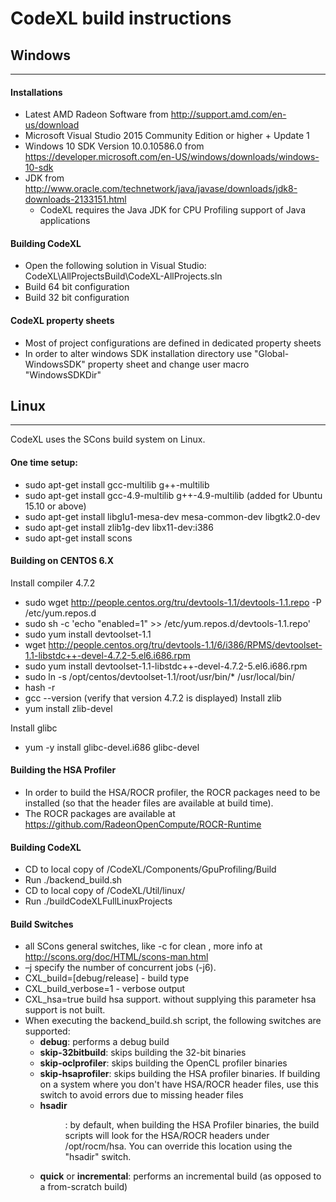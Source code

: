 CodeXL build instructions
===========================
## Windows
-------
#### Installations
* Latest AMD Radeon Software from http://support.amd.com/en-us/download
* Microsoft Visual Studio 2015 Community Edition or higher + Update 1
* Windows 10 SDK Version 10.0.10586.0 from https://developer.microsoft.com/en-US/windows/downloads/windows-10-sdk
* JDK from http://www.oracle.com/technetwork/java/javase/downloads/jdk8-downloads-2133151.html
  * CodeXL requires the Java JDK for CPU Profiling support of Java applications


#### Building CodeXL
* Open the following solution in Visual Studio: CodeXL\AllProjectsBuild\CodeXL-AllProjects.sln
* Build 64 bit configuration
* Build 32 bit configuration

#### CodeXL property sheets
* Most of project configurations are defined in dedicated property sheets
* In order to alter windows SDK installation directory use "Global-WindowsSDK" property sheet and change user macro "WindowsSDKDir"

## Linux
-------
CodeXL uses the SCons build system on Linux.
#### One time setup:
* sudo apt-get install gcc-multilib g++-multilib
* sudo apt-get install gcc-4.9-multilib g++-4.9-multilib (added for Ubuntu 15.10 or above)
* sudo apt-get install libglu1-mesa-dev mesa-common-dev libgtk2.0-dev
* sudo apt-get install zlib1g-dev libx11-dev:i386
* sudo apt-get install scons

#### Building on CENTOS 6.X
Install compiler 4.7.2
* sudo wget http://people.centos.org/tru/devtools-1.1/devtools-1.1.repo -P /etc/yum.repos.d
* sudo sh -c 'echo "enabled=1" >> /etc/yum.repos.d/devtools-1.1.repo'
* sudo yum install devtoolset-1.1
* wget http://people.centos.org/tru/devtools-1.1/6/i386/RPMS/devtoolset-1.1-libstdc++-devel-4.7.2-5.el6.i686.rpm
* sudo yum install devtoolset-1.1-libstdc++-devel-4.7.2-5.el6.i686.rpm
* sudo ln -s /opt/centos/devtoolset-1.1/root/usr/bin/* /usr/local/bin/
* hash -r
* gcc --version (verify that version 4.7.2 is displayed)
Install zlib
* yum install zlib-devel

Install glibc
* yum -y install glibc-devel.i686 glibc-devel

#### Building the HSA Profiler
* In order to build the HSA/ROCR profiler, the ROCR packages need to be installed (so that the header files are available at build time).
* The ROCR packages are available at https://github.com/RadeonOpenCompute/ROCR-Runtime

#### Building CodeXL
* CD to local copy of /CodeXL/Components/GpuProfiling/Build
* Run ./backend_build.sh
* CD to local copy of /CodeXL/Util/linux/
* Run ./buildCodeXLFullLinuxProjects

#### Build Switches
* all SCons general switches, like -c for clean , more info at http://scons.org/doc/HTML/scons-man.html
* –j specify the number of concurrent jobs (-j6).
* CXL_build=[debug/release] - build type
* CXL_build_verbose=1 - verbose output
* CXL_hsa=true build hsa support. without supplying this parameter hsa support is not built.
* When executing the backend_build.sh script, the following switches are supported:
  * __debug__: performs a debug build
  * __skip-32bitbuild__: skips building the 32-bit binaries
  * __skip-oclprofiler__: skips building the OpenCL profiler binaries
  * __skip-hsaprofiler__: skips building the HSA profiler binaries. If building on a system where you don't have HSA/ROCR header files, use this switch to avoid errors due to missing header files
  * __hsadir <dir>__: by default, when building the HSA Profiler binaries, the build scripts will look for the HSA/ROCR headers under /opt/rocm/hsa.  You can override this location using the "hsadir" switch.
  * __quick__ or __incremental__: performs an incremental build (as opposed to a from-scratch build)